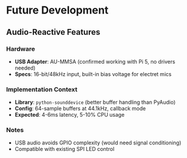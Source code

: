 # Future Development

## Audio-Reactive Features

### Hardware
- **USB Adapter**: AU-MMSA (confirmed working with Pi 5, no drivers needed)
- **Specs**: 16-bit/48kHz input, built-in bias voltage for electret mics

### Implementation Context
- **Library**: `python-sounddevice` (better buffer handling than PyAudio)
- **Config**: 64-sample buffers at 44.1kHz, callback mode
- **Expected**: 4-6ms latency, 5-10% CPU usage

### Notes
- USB audio avoids GPIO complexity (would need signal conditioning)
- Compatible with existing SPI LED control